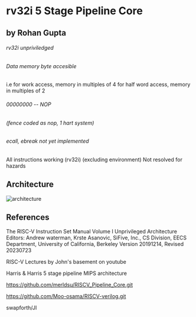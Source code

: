 # rv32i 5 Stage Pipeline Core
## by Rohan Gupta

###### rv32i unpriviledged
###### Data memory byte accesible
i.e for work access, memory in multiples of 4 
for half word access, memory in multiples of 2

###### 00000000 -- NOP
###### (fence coded as nop, 1 hart system)
###### ecall, ebreak not yet implemented
All instructions working (rv32i) (excluding environment)
Not resolved for hazards

## Architecture
![architecture](https://github.com/Rohan7Gupta/rv32_5_Stage_Pipeline/blob/main/RV32%205-stage%20pipeline%20data-path%20(14).png)

## References

The RISC-V Instruction Set Manual Volume I Unprivileged Architecture
 Editors: Andrew waterman, Krste Asanovic, SiFive, Inc., CS Division, EECS Department, University of California, Berkeley
 Version 20191214, Revised 20230723

RISC-V Lectures by John's basement on youtube

Harris & Harris 5 stage pipeline MIPS architecture

https://github.com/merldsu/RISCV_Pipeline_Core.git

https://github.com/Moo-osama/RISCV-verilog.git

swapforth/JI
